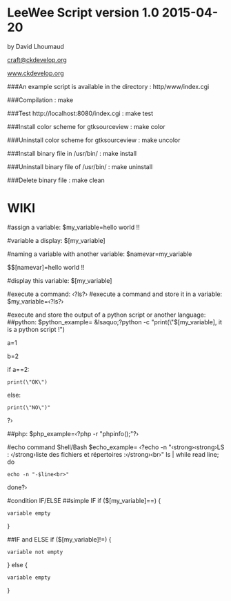 LeeWee Script version 1.0 2015-04-20
==================================
by David Lhoumaud

craft@ckdevelop.org

www.ckdevelop.org



###An example script is available in the directory :
http/www/index.cgi 

###Compilation :
make

###Test http://localhost:8080/index.cgi :
make test

###Install color scheme for gtksourceview :
make color

###Uninstall color scheme for gtksourceview :
make uncolor

###Install binary file in /usr/bin/ :
make install

###Uninstall binary file of /usr/bin/ :
make uninstall

###Delete binary file :
make clean


WIKI
====

#assign a variable: 
$my_variable=hello world !!

#variable a display:
$[my_variable]

#naming a variable with another variable:
$namevar=my_variable

$\$[namevar]=hello world !!

#display this variable:
$[my_variable]

#execute a command:
&lsaquo;?ls?&rsaquo;
#execute a command and store it in a variable:
$my_variable=&lsaquo;?ls?&rsaquo;

#execute and store the output of a python script or another language:
##python:
$python_example= &lsaquo;?python -c "print(\"$[my_variable], it is a python script !\")

a=1

b=2

if a==2:

    print(\"OK\")

else:

    print(\"NO\")"
?&rsaquo;

##php:
$php_example=&lsaquo;?php -r "phpinfo();"?&rsaquo;

#echo command Shell/Bash
$echo_example= &lsaquo;?echo -n "&lsaquo;strong&rsaquo;&lsaquo;strong&rsaquo;LS : &lsaquo;/strong&rsaquo;liste des fichiers et r&eacute;pertoires :&lsaquo;/strong&rsaquo;&lsaquo;br&rsaquo;"
ls | while read line; do

    echo -n "-$line<br>"

done?&rsaquo;

#condition IF/ELSE
##simple IF
if ($[my_variable]==) {

    variable empty

}

##IF and ELSE
if ($[my_variable]!=) {

    variable not empty

} else {

    variable empty

}
